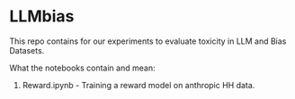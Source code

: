 # LLMbias

This repo contains for our experiments to evaluate toxicity in LLM and Bias Datasets.

What the notebooks contain and mean:

1. Reward.ipynb - Training a reward model on anthropic HH data. 

